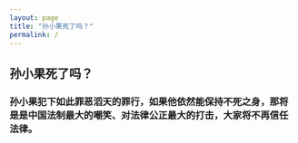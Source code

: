 ```yaml
---
layout: page
title: "孙小果死了吗？"
permalink: /
---
```


## 孙小果死了吗？

### 孙小果犯下如此罪恶滔天的罪行，如果他依然能保持不死之身，那将是是中国法制最大的嘲笑、对法律公正最大的打击，大家将不再信任法律。

